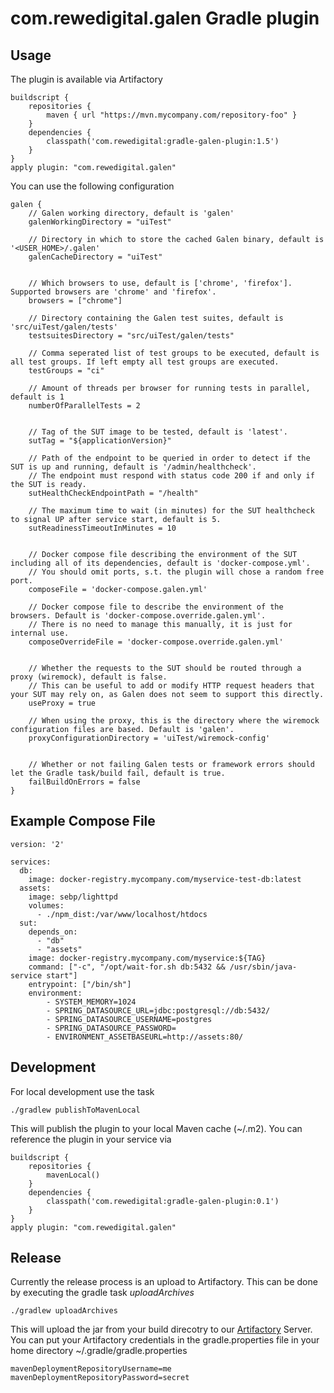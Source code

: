 # com.rewedigital.galen Gradle plugin


## Usage
The plugin is available via Artifactory
```
buildscript {
    repositories {
        maven { url "https://mvn.mycompany.com/repository-foo" }
    }
    dependencies {
        classpath('com.rewedigital:gradle-galen-plugin:1.5')
    }
}
apply plugin: "com.rewedigital.galen"
```
You can use the following configuration
```
galen {
    // Galen working directory, default is 'galen'
    galenWorkingDirectory = "uiTest"
    
    // Directory in which to store the cached Galen binary, default is '<USER_HOME>/.galen'
    galenCacheDirectory = "uiTest"

    
    // Which browsers to use, default is ['chrome', 'firefox']. Supported browsers are 'chrome' and 'firefox'.
    browsers = ["chrome"] 
    
    // Directory containing the Galen test suites, default is 'src/uiTest/galen/tests'
    testsuitesDirectory = "src/uiTest/galen/tests"
    
    // Comma seperated list of test groups to be executed, default is all test groups. If left empty all test groups are executed.
    testGroups = "ci"
   
    // Amount of threads per browser for running tests in parallel, default is 1
    numberOfParallelTests = 2

    
    // Tag of the SUT image to be tested, default is 'latest'.
    sutTag = "${applicationVersion}"
    
    // Path of the endpoint to be queried in order to detect if the SUT is up and running, default is '/admin/healthcheck'.
    // The endpoint must respond with status code 200 if and only if the SUT is ready.
    sutHealthCheckEndpointPath = "/health"
   
    // The maximum time to wait (in minutes) for the SUT healthcheck to signal UP after service start, default is 5.
    sutReadinessTimeoutInMinutes = 10

   
    // Docker compose file describing the environment of the SUT including all of its dependencies, default is 'docker-compose.yml'. 
    // You should omit ports, s.t. the plugin will chose a random free port.
    composeFile = 'docker-compose.galen.yml'

    // Docker compose file to describe the environment of the browsers. Default is 'docker-compose.override.galen.yml'.
    // There is no need to manage this manually, it is just for internal use.
    composeOverrideFile = 'docker-compose.override.galen.yml'
    
    
    // Whether the requests to the SUT should be routed through a proxy (wiremock), default is false.
    // This can be useful to add or modify HTTP request headers that your SUT may rely on, as Galen does not seem to support this directly. 
    useProxy = true
    
    // When using the proxy, this is the directory where the wiremock configuration files are based. Default is 'galen'.
    proxyConfigurationDirectory = 'uiTest/wiremock-config'

    
    // Whether or not failing Galen tests or framework errors should let the Gradle task/build fail, default is true.
    failBuildOnErrors = false
}
```
## Example Compose File
```
version: '2'

services:
  db:
    image: docker-registry.mycompany.com/myservice-test-db:latest
  assets:
    image: sebp/lighttpd
    volumes:
      - ./npm_dist:/var/www/localhost/htdocs
  sut:
    depends_on:
      - "db"
      - "assets"
    image: docker-registry.mycompany.com/myservice:${TAG}
    command: ["-c", "/opt/wait-for.sh db:5432 && /usr/sbin/java-service start"]
    entrypoint: ["/bin/sh"]
    environment:
        - SYSTEM_MEMORY=1024
        - SPRING_DATASOURCE_URL=jdbc:postgresql://db:5432/
        - SPRING_DATASOURCE_USERNAME=postgres
        - SPRING_DATASOURCE_PASSWORD=
        - ENVIRONMENT_ASSETBASEURL=http://assets:80/
```

## Development
For local development use the task
```
./gradlew publishToMavenLocal 
```
This will publish the plugin to your local Maven cache (~/.m2). You can reference the plugin in your service via
```
buildscript {
    repositories {
        mavenLocal()
    }
    dependencies {
        classpath('com.rewedigital:gradle-galen-plugin:0.1')
    }
}
apply plugin: "com.rewedigital.galen"
```

## Release
Currently the release process is an upload to Artifactory. This can be done by executing the gradle task _uploadArchives_
```
./gradlew uploadArchives
```
This will upload the jar from your build direcotry to our [Artifactory](https://artifactory.rewe-digital.com) Server. You can put your Artifactory credentials
 in the gradle.properties 
file in your home directory ~/.gradle/gradle.properties
```
mavenDeploymentRepositoryUsername=me
mavenDeploymentRepositoryPassword=secret
```